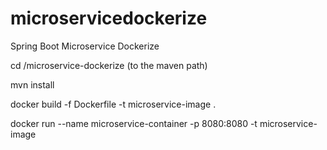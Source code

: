 # microservicedockerize
Spring Boot Microservice Dockerize

cd /microservice-dockerize (to the maven path) </br>

mvn install </br>

docker build -f Dockerfile -t microservice-image . </br>

docker run --name microservice-container -p 8080:8080 -t microservice-image </br>
